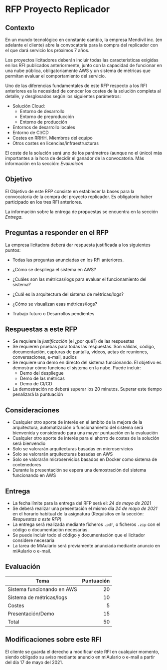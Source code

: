 # RFP Proyecto Replicador

## Contexto

En un mundo tecnológico en constante cambio, la empresa Mendivil inc. (en adelante el cliente) abre la convocatoria para la compra del replicador con el que dará servicio los
próximos 7 años.

Los proyectos licitadores deberán incluir todas las características exigidas en los RFI publicados anteriormente, junto con la capacidad de funcionar en una nube pública,
obligatoriamente AWS y un sistema de métricas que permitan evaluar el comportamiento del servicio.

Uno de las diferencias fundamentales de este RFP respecto a los RFI anteriores es la necesidad de conocer los costes de la solución completa al detalle, y desglosados según los siguientes parámetros:
* Solución Cloud:
  * Entorno de desarrollo
  * Entorno de preproducción
  * Entorno de producción
* Entornos de desarrollo locales
* Entorno de CI/CD
* Costes en RRHH. Miembros del equipo
* Otros costes en licencias/infraestructuras

El coste de la solución será uno de los parámetros (aunque no el único) más importantes a la hora de decidir el ganador de la convocatoria. Más información en la sección: *Evaluaicón*

## Objetivo

El Objetivo de este RFP consiste en establecer la bases para la convocatoria de la compra del proyecto replicador. Es obligatorio haber participado en los tres RFI anteriores.

La información sobre la entrega de propuestas se encuentra en la sección *Entrega*.

## Preguntas a responder en el RFP

La empresa licitadora deberá dar respuesta justificada a los siguientes puntos:

* Todas las preguntas anunciadas en los RFI anteriores.

* ¿Cómo se despliega el sistema en AWS?
* ¿Cuáles son las métricas/logs para evaluar el funcionamiento del sistema?
* ¿Cuál es la arquitectura del sistema de métricas/logs?
* ¿Cómo se visualizan esas métricas/logs?
* Trabajo futuro o Desarrollos pendientes

## Respuestas a este RFP

* Se requiere la *justificación* (el ¿por qué?) de las respuestas
* Se requieren pruebas para todas las respuestas. Son válidas, código, documentación, capturas de pantalla, vídeos, actas de reuniones, conversaciones, e-mail, audios
* Se requiere una demo en directo del sistema funcionando. El objetivo es demostrar cómo funciona el sistema en la nube. Puede incluir:
  * Demo del despliegue
  * Demo de las métricas
  * Demo de CI/CD
* La demostración no deberá superar los 20 minutos. Superar este tiempo penalizará la puntuación

## Consideraciones

* Cualquier otro aporte de interés en el ámbito de la mejora de la arquitectura, automatización o funcionamiento del sistema
será bienvenida y considerado para una mayor puntuación en la evaluación
* Cualquier otro aporte de interés para el ahorro de costes de la solución será bienvendio
* Solo se valorarán arquitecturas basadas en microservicios
* Solo se valorarán arquitecturas basadas en AWS
* Solo se valorarán microservicios basados en Docker como sistema de contenedores
* Durante la presentación se espera una demostración del sistema funcionando en AWS

## Entrega

* La fecha límite para la entrega del RFP será el: *24 de mayo de 2021*
* Se deberá realizar una presentación el mismo día *24 de mayo de 2021* en el
horario habitual de la asignatura (Requisitos en la sección: *Respuestas a este RFP*)
* La entrega será realizada mediante ficheros `.pdf`, o ficheros `.zip` con el código o documentación necesarias.
* Se puede incluir todo el código y documentación que el licitador considere necesaria
* La tarea de MiAulario será previamente anunciada mediante anuncio en miAulario o e-mail.

## Evaluación

| Tema                                         | Puntuación |
| -------------                                |       ---: |
| Sistema funcionando en AWS                           | 20 |
| Sistema de métricas/logs                             | 10 |
| Costes                                               | 5  |
| Presentación/Demo                                    | 15 |
| Total                                                | 50 |

## Modificaciones sobre este RFI

El cliente se guarda el derecho a modificar este RFI en cualquier momento, siendo obligado su aviso mediante anuncio en miAulario o e-mail a partir del día 17 de mayo del 2021.
